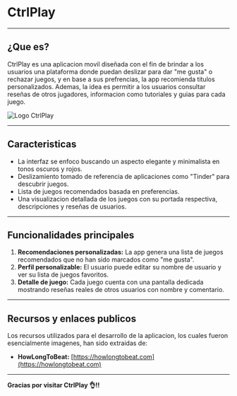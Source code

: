# CtrlPlay

---

## ¿Que es?

CtrlPlay es una aplicacion movil diseñada con el fin de brindar a los usuarios una plataforma donde puedan deslizar para dar "me gusta" o rechazar juegos, y en base a sus prefrencias, la app recomienda titulos personalizados.
Ademas, la idea es permitir a los usuarios consultar reseñas de otros jugadores, informacion como tutoriales y guias para cada juego.

![Logo CtrlPlay](https://github.com/user-attachments/assets/27382ae0-c311-4f2e-bea4-b41b9db1b303)

---

## Caracteristicas

- La interfaz se enfoco buscando un aspecto elegante y minimalista en tonos oscuros y rojos.
- Deslizamiento tomado de referencia de aplicaciones como "Tinder" para descubrir juegos.
- Lista de juegos recomendados basada en preferencias.
- Una visualizacion detallada de los juegos con su portada respectiva, descripciones y reseñas de usuarios.

---

## Funcionalidades principales

1. **Recomendaciones personalizadas:** La app genera una lista de juegos recomendados que no han sido marcados como "me gusta".
3. **Perfil personalizable:** El usuario puede editar su nombre de usuario y ver su lista de juegos favoritos.
4. **Detalle de juego:** Cada juego cuenta con una pantalla dedicada mostrando reseñas reales de otros usuarios con nombre y comentario.

---

## Recursos y enlaces publicos

Los recursos utilizados para el desarrollo de la aplicacion, los cuales fueron esencialmente imagenes,
han sido extraidas de:

- **HowLongToBeat:** [https://howlongtobeat.com](https://howlongtobeat.com)  

---

**Gracias por visitar CtrlPlay 👌!!**
